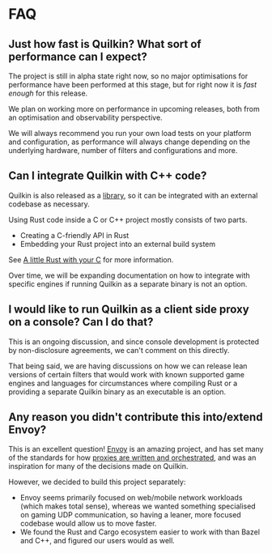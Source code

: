 # FAQ

## Just how fast is Quilkin? What sort of performance can I expect?

The project is still in alpha state right now, so no major optimisations for performance have been performed at this 
stage, but for right now it is _fast enough_ for this release.

We plan on working more on performance in upcoming releases, both from an optimisation and observability perspective.

We will always recommend you run your own load tests on your platform and configuration, as performance will always 
change depending on the underlying hardware, number of filters and configurations and more.

## Can I integrate Quilkin with C++ code?

Quilkin is also released as a [library](https://crates.io/crates/quilkin), so it can be integrated with an external 
codebase as necessary.

Using Rust code inside a C or C++ project mostly consists of two parts.

* Creating a C-friendly API in Rust
* Embedding your Rust project into an external build system

See [A little Rust with your C](https://docs.rust-embedded.org/book/interoperability/rust-with-c.html) for more 
information.

Over time, we will be expanding documentation on how to integrate with specific engines if running Quilkin as a 
separate binary is not an option.

## I would like to run Quilkin as a client side proxy on a console? Can I do that?

This is an ongoing discussion, and since console development is protected by non-disclosure agreements, we can't 
comment on this directly.

That being said, we are having discussions on how we can release lean versions of certain filters that would work 
with known supported game engines and languages for circumstances where compiling Rust or a providing a separate 
Quilkin binary as an executable is an option.

## Any reason you didn't contribute this into/extend Envoy?

This is an excellent question! [Envoy](https://www.envoyproxy.io/) is an amazing project, and has set many of the 
standards for how [proxies are written and orchestrated](./xds.md), and was an inspiration for many of 
the decisions made on Quilkin.

However, we decided to build this project separately:

* Envoy seems primarily focused on web/mobile network workloads (which makes total sense), whereas we wanted 
  something specialised on gaming UDP communication, so having a leaner, more focused codebase would allow us to move 
  faster.
* We found the Rust and Cargo ecosystem easier to work with than Bazel and C++, and figured our users would as well.
